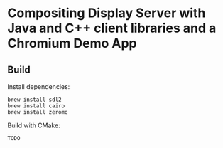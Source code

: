 # Compositing Display Server with Java and C++ client libraries and a Chromium Demo App
## Build
Install dependencies:
```
brew install sdl2
brew install cairo
brew install zeromq
```
Build with CMake:
```
TODO
```
